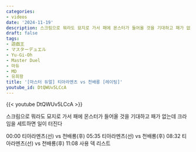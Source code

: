 ```yaml
---
categories:
- videos
date: '2024-11-19'
description: 스크림으로 뭐라도 묘지로 가서 패에 몬스터가 들어올 것을 기대하고 패가 없는데 크라임을 세트하면 일이 터진다
draft: false
tags:
- 遊戯王
- マスターデュエル
- Yu-Gi-Oh
- Master Duel
- 마듀
- MD
- 유희왕
title: '[마스터 듀얼] 티아라멘츠 vs 천배룡 [레이팅]'
youtube_id: DtQWUv5LCcA
---
```



{{< youtube DtQWUv5LCcA >}}

스크림으로 뭐라도 묘지로 가서 패에 몬스터가 들어올 것을 기대하고 패가 없는데 크라임을 세트하면 일이 터진다

00:00 티아라멘츠(선) vs 천배룡(후)
05:35 티아라멘츠(선) vs 천배룡(후)
08:32 티아라멘츠(선) vs 천배룡(후)
11:08 사용 덱 리스트